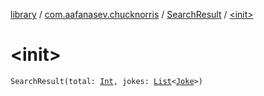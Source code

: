[library](../../index.md) / [com.aafanasev.chucknorris](../index.md) / [SearchResult](index.md) / [&lt;init&gt;](./-init-.md)

# &lt;init&gt;

`SearchResult(total: `[`Int`](https://kotlinlang.org/api/latest/jvm/stdlib/kotlin/-int/index.html)`, jokes: `[`List`](https://kotlinlang.org/api/latest/jvm/stdlib/kotlin.collections/-list/index.html)`<`[`Joke`](../-joke/index.md)`>)`